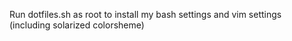 Run dotfiles.sh as root to install my bash settings and vim settings (including solarized colorsheme)
